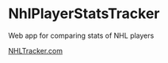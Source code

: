 # NhlPlayerStatsTracker
Web app for comparing stats of NHL players

[NHLTracker.com](https://nhltracker.com)
